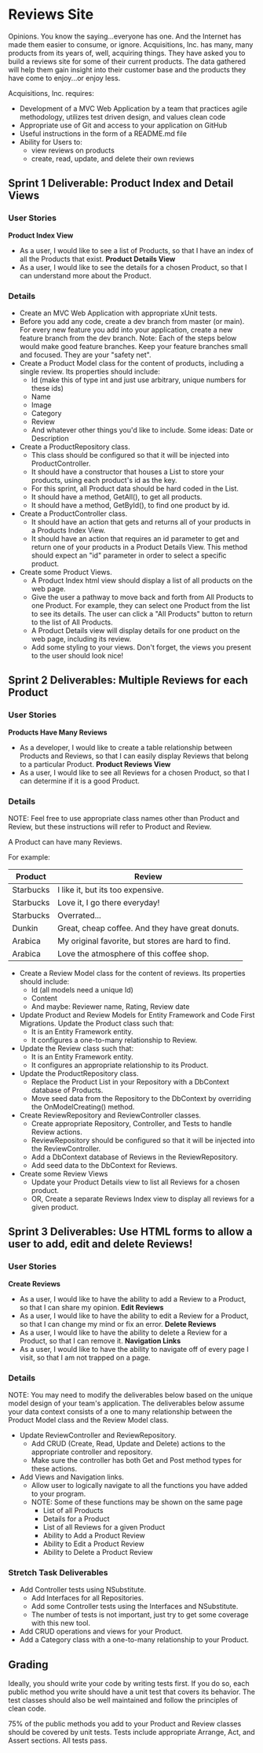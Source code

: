 # Reviews Site
Opinions. You know the saying...everyone has one. And the Internet has made them easier to consume, or ignore. Acquisitions, Inc. has many, many products from its years of, well, acquiring things. They have asked you to build a reviews site for some of their current products. The data gathered will help them gain insight into their customer base and the products they have come to enjoy...or enjoy less.

Acquisitions, Inc. requires:
- Development of a MVC Web Application by a team that practices agile methodology, utilizes test driven design, and values clean code
- Appropriate use of Git and access to your application on GitHub
- Useful instructions in the form of a README.md file
- Ability for Users to:
   - view reviews on products
   - create, read, update, and delete their own reviews

## Sprint 1 Deliverable: Product Index and Detail Views

### User Stories
**Product Index View**
- As a user, I would like to see a list of Products, so that I have an index of all the Products that exist.
**Product Details View**
- As a user, I would like to see the details for a chosen Product, so that I can understand more about the Product.

### Details

- Create an MVC Web Application with appropriate xUnit tests.
- Before you add any code, create a dev branch from master (or main). For every new feature you add into your application, create a new feature branch from the dev branch. Note: Each of the steps below would make good feature branches. Keep your feature branches small and focused. They are your "safety net".
- Create a Product Model class for the content of products, including a single review. Its properties should include:
   - Id (make this of type int and just use arbitrary, unique numbers for these ids)
   - Name
   - Image
   - Category
   - Review
   - And whatever other things you'd like to include. Some ideas: Date or Description
- Create a ProductRepository class.
   - This class should be configured so that it will be injected into ProductController.
   - It should have a constructor that houses a List to store your products, using each product's id as the key.
   - For this sprint, all Product data should be hard coded in the List.
   - It should have a method, GetAll(), to get all products.
   - It should have a method, GetById(), to find one product by id.
- Create a ProductController class.
   - It should have an action that gets and returns all of your products in a Products Index View.
   - It should have an action that requires an id parameter to get and return one of your products in a Product Details View. This method should expect an "id" parameter in order to select a specific product.
- Create some Product Views.
   - A Product Index html view should display a list of all products on the web page.
   - Give the user a pathway to move back and forth from All Products to one Product. For example, they can select one Product from the list to see its details. The user can click a "All Products" button to return to the list of All Products.
   - A Product Details view will display details for one product on the web page, including its review.
   - Add some styling to your views. Don't forget, the views you present to the user should look nice!

## Sprint 2 Deliverables: Multiple Reviews for each Product

### User Stories

**Products Have Many Reviews**
- As a developer, I would like to create a table relationship between Products and Reviews, so that I can easily display Reviews that belong to a particular Product.
**Product Reviews View**
- As a user, I would like to see all Reviews for a chosen Product, so that I can determine if it is a good Product.

### Details

NOTE: Feel free to use appropriate class names other than Product and Review, but these instructions will refer to Product and Review.

A Product can have many Reviews.

For example:

| Product	| Review |
| ------- | ------ |
|Starbucks	| I like it, but its too expensive. |
|Starbucks	| Love it, I go there everyday! |
|Starbucks	| Overrated... |
|Dunkin	| Great, cheap coffee. And they have great donuts. |
|Arabica	| My original favorite, but stores are hard to find. |
|Arabica	| Love the atmosphere of this coffee shop. |

- Create a Review Model class for the content of reviews. Its properties should include:
   - Id (all models need a unique Id)
   - Content
   - And maybe: Reviewer name, Rating, Review date
- Update Product and Review Models for Entity Framework and Code First Migrations. Update the Product class such that:
   - It is an Entity Framework entity.
   - It configures a one-to-many relationship to Review.
- Update the Review class such that:
   - It is an Entity Framework entity.
   - It configures an appropriate relationship to its Product.
- Update the ProductRepository class.
   - Replace the Product List in your Repository with a DbContext database of Products.
   - Move seed data from the Repository to the DbContext by overriding the OnModelCreating() method.
- Create ReviewRepository and ReviewController classes.
   - Create appropriate Repository, Controller, and Tests to handle Review actions.
   - ReviewRepository should be configured so that it will be injected into the ReviewController.
   - Add a DbContext database of Reviews in the ReviewRepository.
   - Add seed data to the DbContext for Reviews.
- Create some Review Views
   - Update your Product Details view to list all Reviews for a chosen product.
   - OR, Create a separate Reviews Index view to display all reviews for a given product.
   
## Sprint 3 Deliverables: Use HTML forms to allow a user to add, edit and delete Reviews!

### User Stories

**Create Reviews**
- As a user, I would like to have the ability to add a Review to a Product, so that I can share my opinion.
**Edit Reviews**
- As a user, I would like to have the ability to edit a Review for a Product, so that I can change my mind or fix an error.
**Delete Reviews**
- As a user, I would like to have the ability to delete a Review for a Product, so that I can remove it.
**Navigation Links**
- As a user, I would like to have the ability to navigate off of every page I visit, so that I am not trapped on a page.

### Details

NOTE: You may need to modify the deliverables below based on the unique model design of your team's application. The deliverables below assume your data context consists of a one to many relationship between the Product Model class and the Review Model class.

- Update ReviewController and ReviewRepository.
   - Add CRUD (Create, Read, Update and Delete) actions to the appropriate controller and repository.
   - Make sure the controller has both Get and Post method types for these actions.
- Add Views and Navigation links.
   - Allow user to logically navigate to all the functions you have added to your program. 
   - NOTE: Some of these functions may be shown on the same page
      - List of all Products
      - Details for a Product
      - List of all Reviews for a given Product
      - Ability to Add a Product Review
      - Ability to Edit a Product Review
      - Ability to Delete a Product Review

### Stretch Task Deliverables

- Add Controller tests using NSubstitute.
   - Add Interfaces for all Repositories.
   - Add some Controller tests using the Interfaces and NSubstitute.
   - The number of tests is not important, just try to get some coverage with this new tool.
- Add CRUD operations and views for your Product.
- Add a Category class with a one-to-many relationship to your Product.

## Grading

Ideally, you should write your code by writing tests first. If you do so, each public method you write should have a unit test that covers its behavior. The test classes should also be well maintained and follow the principles of clean code.

75% of the public methods you add to your Product and Review classes should be covered by unit tests.
Tests include appropriate Arrange, Act, and Assert sections.
All tests pass.
